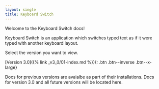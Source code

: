 ```yaml
---
layout: single
title: Keyboard Switch
---
```


Welcome to the Keyboard Switch docs!

Keyboard Switch is an application which switches typed text as if it were typed with another keyboard layout.

Select the version you want to view.

[Version 3.0]({% link _v3_0/01-index.md %}){: .btn .btn--inverse .btn--x-large}

Docs for previous versions are avaialbe as part of their installations. Docs for version 3.0 and all future versions
will be located here.
